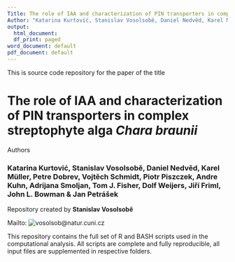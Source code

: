 ```yaml
---
Title: The role of IAA and characterization of PIN transporters in complex streptophyte alga Chara braunii
Author: "Katarina Kurtović, Stanislav Vosolsobě, Daniel Nedvěd, Karel Müller, Petre Dobrev, Vojtěch Schmidt, Piotr Piszczek, Andre Kuhn, Adrijana Smoljan, Tom J. Fisher, Dolf Weijers, Jiří Friml, John L. Bowman & Jan Petrášek"
output:
  html_document:
  df_print: paged
word_document: default
pdf_document: default
---
```


This is source code repository for the paper of the title

# The role of IAA and characterization of PIN transporters in complex streptophyte alga *Chara braunii*

Authors

### Katarina Kurtović, Stanislav Vosolsobě, Daniel Nedvěd, Karel Müller, Petre Dobrev, Vojtěch Schmidt, Piotr Piszczek, Andre Kuhn, Adrijana Smoljan, Tom J. Fisher, Dolf Weijers, Jiří Friml, John L. Bowman & Jan Petrášek

Repository created by **Stanislav Vosolsobě**

Mailto: ![vosolsob@natur.cuni.cz](vosolsob@natur.cuni.cz)

This repository contains the full set of R and BASH scripts used in the computational analysis. All scripts are complete and fully reproducible, all input files are supplemented in respective folders.
